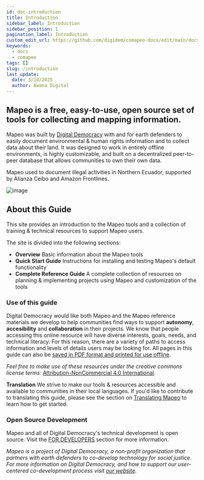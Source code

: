 ```yaml
---
id: doc-introduction
title: Introduction
sidebar_label: Introduction
sidebar_position: 1
pagination_label: Introduction
custom_edit_url: https://github.com/digidem/comapeo-docs/edit/main/docs/introduction.md
keywords:
  - docs
  - comapeo
tags: []
slug: /introduction
last_update:
  date: 3/18/2025
  author: Awana Digital
---
```

## Mapeo is a free, easy-to-use, open source set of tools for collecting and mapping information.


Mapeo was built by [Digital Democracy](https://www.digital-democracy.org/) with and for earth defenders to easily document environmental & human rights information and to collect data about their land. It was designed to work in entirely offline environments, is highly customizable, and built on a decentralized peer-to-peer database that allows communities to own their own data.


Mapeo used to document illegal activities in Northern Ecuador, supported by Alianza Ceibo and Amazon Frontlines.


![image](/images/introduction_0.jpg)


## About this Guide


This site provides an introduction to the Mapeo tools and a collection of training & technical resources to support Mapeo users.


The site is divided into the following sections:

- **Overview**
Basic information about the Mapeo tools
- **Quick Start Guide**
Instructions for installing and testing Mapeo's default functionality
- **Complete Reference Guide**
A complete collection of resources on planning & implementing projects using Mapeo and customization of the tools

### Use of this guide


Digital Democracy would like both Mapeo and the Mapeo reference materials we develop to help communities find ways to support **autonomy**, **accesibility** and **collaboration** in their projects. We know that people accessing this online resource will have diverse interests, goals, needs, and technical literacy. For this reason, there are a variety of paths to access information and levels of details users may be looking for. All pages in this guide can also be [saved in PDF format and printed for use offline](https://docs.mapeo.app/complete-reference-guide/troubleshooting/saving-and-printing-mapeo-reference-materials).


_Feel free to make use of these resources under the creative commons license terms:_ [Attribution-NonCommercial 4.0 International](https://creativecommons.org/licenses/by-nc/4.0/).


**Translation**
We strive to make our tools & resources accessible and available to communities in their local languages. If you'd like to contribute to translating this guide, please see the section on [Translating Mapeo](https://docs.mapeo.app/complete-reference-guide/customization-options/translating) to learn how to get started.


### Open Source Development


Mapeo and all of Digital Democracy's technical development is open source. Visit the [FOR DEVELOPERS](https://docs.mapeo.app/for-developers/mapeo-repositories) section for more information.


_Mapeo is a project of Digital Democracy, a non-profit organization that partners with earth defenders to co-develop technology for social justice. For more information on Digital Democracy, and how to support our user-centered co-development process visit_ [_our website_](https://www.digital-democracy.org/)_._

